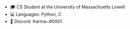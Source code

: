 - 🎓 CS Student at the University of Massachuetts Lowell
- 💻 Languages: Python, C
- 💬 Discord: Karma~#0001

<!---
cjcocokrisp/cjcocokrisp is a ✨ special ✨ repository because its `README.md` (this file) appears on your GitHub profile.
You can click the Preview link to take a look at your changes.
--->

